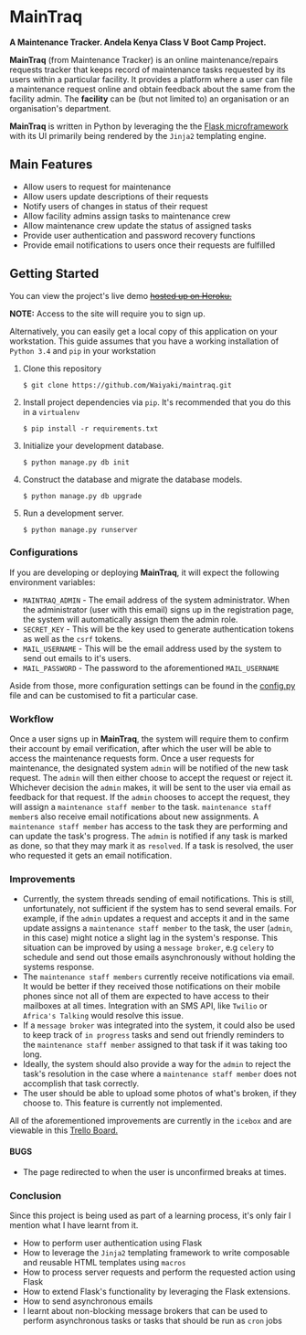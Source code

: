 # MainTraq
__A Maintenance Tracker. Andela Kenya Class V Boot Camp Project.__

__MainTraq__ (from Maintenance Tracker) is an online maintenance/repairs requests
tracker that keeps record of maintenance tasks requested by its users within a
particular facility.
It provides a platform where a user can file a maintenance request online and
obtain feedback about the same from the facility admin.
The **facility** can be (but not limited to) an organisation or an
organisation's department.

__MainTraq__ is written in Python by leveraging the the [Flask microframework](http://flask.pocoo.org/)
with its UI primarily being rendered by the `Jinja2` templating engine.

## Main Features
* Allow users to request for maintenance
* Allow users update descriptions of their requests
* Notify users of changes in status of their request
* Allow facility admins assign tasks to maintenance crew
* Allow maintenance crew update the status of assigned tasks
* Provide user authentication and password recovery functions
* Provide email notifications to users once their requests are fulfilled

## Getting Started
You can view the project's live demo <strike>[hosted up on Heroku.](https://maintraq.herokuapp.com)</strike>

**NOTE:** Access to the site will require you to sign up.

Alternatively, you can easily get a local copy of this application on your workstation.
This guide assumes that you have a working installation of `Python 3.4` and
`pip` in your workstation

1. Clone this repository

   `$ git clone https://github.com/Waiyaki/maintraq.git`

2. Install project dependencies via `pip`. It's recommended that you do this in a `virtualenv`

    `$ pip install -r requirements.txt`

3. Initialize your development database.

    `$ python manage.py db init`

4. Construct the database and migrate the database models.

    `$ python manage.py db upgrade`

5. Run a development server.

    `$ python manage.py runserver`

### Configurations
If you are developing or deploying __MainTraq__, it will expect the following
environment variables:
* `MAINTRAQ_ADMIN` - The email address of the system administrator.
  When the administrator (user with this email) signs up in the registration page, the system will
  automatically assign them the admin role.
* `SECRET_KEY` - This will be the key used to generate authentication tokens as well as the `csrf` tokens.
* `MAIL_USERNAME` - This will be the email address used by the system to send out emails to it's users.
* `MAIL_PASSWORD` - The password to the aforementioned `MAIL_USERNAME`

Aside from those, more configuration settings can be found in the [config.py](https://github.com/Waiyaki/maintraq/blob/master/config.py) file and can be customised to fit a particular case.

### Workflow
Once a user signs up in __MainTraq__, the system will require them to confirm
their account by email verification, after which the user will be able to
access the maintenance requests form.
Once a user requests for maintenance, the designated system `admin` will be
notified of the new task request. The `admin` will then either choose to accept
the request or reject it. Whichever decision the `admin` makes, it will be sent
to the user via email as feedback for that request.
If the `admin` chooses to accept the request, they will assign a `maintenance staff
member` to the task. `maintenance staff member`s also receive email notifications about new
assignments.
A `maintenance staff member` has access to the task they are performing and can
update the task's progress.
The `admin` is notified if any task is marked as done, so that they may mark it as
`resolved`. If a task is resolved, the user who requested it gets an email notification.

### Improvements
* Currently, the system threads sending of email notifications. This is still, unfortunately,
  not sufficient if the system has to send several emails. For example, if the `admin` updates
  a request and accepts it and in the same update assigns a `maintenance staff member` to the
  task, the user (`admin`, in this case) might notice a slight lag in the system's response.
  This situation can be improved by using a `message broker`, e.g `celery` to schedule and
  send out those emails asynchronously without holding the systems response.
* The `maintenance staff members` currently receive notifications via email. It would be better
  if they received those notifications on their mobile phones since not all of them are
  expected to have access to their mailboxes at all times. Integration with an SMS API, like
  `Twilio` or `Africa's Talking` would resolve this issue.
* If a `message broker` was integrated into the system, it could also be used to keep track
  of `in progress` tasks and send out friendly reminders to the `maintenance staff member`
  assigned to that task if it was taking too long.
* Ideally, the system should also provide a way for the `admin` to reject the task's resolution
  in the case where a `maintenance staff member` does not accomplish that task correctly.
* The user should be able to upload some photos of what's broken, if they choose to.
  This feature is currently not implemented.

All of the aforementioned improvements are currently in the `icebox` and are viewable in this [Trello Board.](https://trello.com/b/BJfAL79J/maintenance-tracker)

#### BUGS
* The page redirected to when the user is unconfirmed breaks at times.

### Conclusion
Since this project is being used as part of a learning process, it's only fair I mention
what I have learnt from it.
* How to perform user authentication using Flask
* How to leverage the `Jinja2` templating framework to write composable and reusable
  HTML templates using `macros`
* How to process server requests and perform the requested action using Flask
* How to extend Flask's functionality by leveraging the Flask extensions.
* How to send asynchronous emails
* I learnt about non-blocking message brokers that can be used to perform asynchronous
  tasks or tasks that should be run as `cron` jobs
